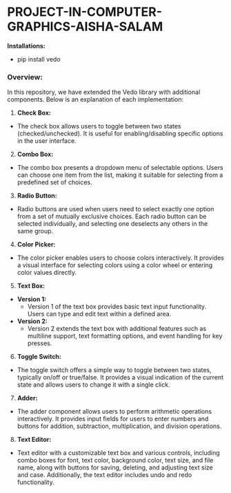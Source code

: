 # PROJECT-IN-COMPUTER-GRAPHICS-AISHA-SALAM

 **Installations:**
 - pip install vedo
 

### Overview:
In this repository, we have extended the Vedo library with additional components. Below is an explanation of each implementation:

1. **Check Box:**
 - The check box allows users to toggle between two states (checked/unchecked). It is useful for enabling/disabling specific options in the user interface.

2. **Combo Box:**
 - The combo box presents a dropdown menu of selectable options. Users can choose one item from the list, making it suitable for selecting from a predefined set of choices.

3. **Radio Button:**
 - Radio buttons are used when users need to select exactly one option from a set of mutually exclusive choices. Each radio button can be selected individually, and selecting one deselects any others in the same group.

4. **Color Picker:**
 - The color picker enables users to choose colors interactively. It provides a visual interface for selecting colors using a color wheel or entering color values directly.

5. **Text Box:**
 - **Version 1:**
   - Version 1 of the text box provides basic text input functionality. Users can type and edit text within a defined area.
 - **Version 2:**
   - Version 2 extends the text box with additional features such as multiline support, text formatting options, and event handling for key presses.

6. **Toggle Switch:**
 - The toggle switch offers a simple way to toggle between two states, typically on/off or true/false. It provides a visual indication of the current state and allows users to change it with a single click.

7. **Adder:**
 - The adder component allows users to perform arithmetic operations interactively. It provides input fields for users to enter numbers and buttons for addition, subtraction, multiplication, and division operations.

8. **Text Editor:**
- Text editor with a customizable text box and various controls, including combo boxes for font, text color, background color, text size, and file name, along with buttons for saving, deleting, and adjusting text size and case. Additionally, the text editor includes undo and redo functionality.
